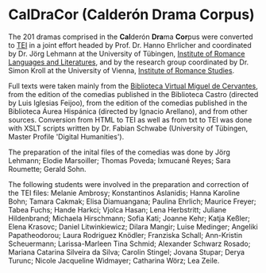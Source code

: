 # CalDraCor (Calderón Drama Corpus)

The 201 dramas comprised in the **Cal**derón **Dra**ma **Cor**pus were converted to [TEI](https://tei-c.org/) in a joint effort headed by Prof. Dr. Hanno Ehrlicher and coordinated by Dr. Jörg Lehmann at the University of Tübingen, [Institute of Romance Languages and Literatures](https://uni-tuebingen.de/en/fakultaeten/philosophische-fakultaet/fachbereiche/neuphilologie/romanisches-seminar/home/), and by the research group coordinated by Dr. Simon Kroll at the University of Vienna, [Institute of Romance Studies](https://romanistik.univie.ac.at/).

Full texts were taken mainly from the [Biblioteca Virtual Miguel de Cervantes](http://www.cervantesvirtual.com/), from the edition of the comedias published in the Biblioteca Castro (directed by Luis Iglesias Feijoo), from the edition of the comedias published in the Biblioteca Áurea Hispánica (directed by Ignacio Arellano), and from other sources. Conversion from HTML to TEI as well as from txt to TEI was done with XSLT scripts written by Dr. Fabian Schwabe (University of Tübingen, Master Profile 'Digital Humanities'). 

The preparation of the inital files of the comedias was done by Jörg Lehmann; Elodie Marsoiller; Thomas Poveda; Ixmucané Reyes; Sara Roumette; Gerald Sohn.

The following students were involved in the preparation and correction of the TEI files: Melanie Ambrosy; Konstantinos Aslanidis; Hanna Karoline Bohn; Tamara Cakmak; Elisa Diamuangana; Paulina Ehrlich; Maurice Freyer; Tabea Fuchs; Hande Harkci; Vjolca Hasan; Lena Herbstritt; Juliane Hildenbrand; Michaela Hirschmann; Sofia Kati; Joanne Kehr; Katja Keßler; Elena Krasovc; Daniel Litwinkiewicz; Dilara Mangir; Luise Medinger; Angeliki Papatheodorou; Laura Rodriguez Knödler; Franziska Schall; Ann-Kristin Scheuermann; Larissa-Marleen Tina Schmid; Alexander Schwarz Rosado; Mariana Catarina Silveira da Silva; Carolin Stingel; Jovana Stupar; Derya Turunc; Nicole Jacqueline Widmayer; Catharina Wörz; Lea Zeile.
